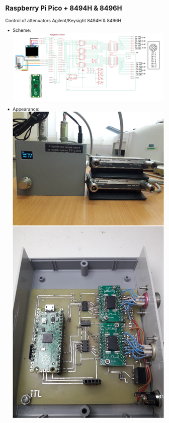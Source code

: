 ## Raspberry Pi Pico + 8494H & 8496H
Control of attenuators Agilent/Keysight 8494H &amp; 8496H

+ Scheme:
![alt text](https://github.com/itllab/Raspberry-Pi-Pico-8494H-8496H/blob/main/img/schem.png)

+ Appearance:
![alt text](https://github.com/itllab/Raspberry-Pi-Pico-8494H-8496H/blob/main/img/1.jpg)
![alt text](https://github.com/itllab/Raspberry-Pi-Pico-8494H-8496H/blob/main/img/2.jpg)


